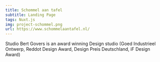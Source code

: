 ```yaml
---
title: Schommel aan tafel
subtitle: Landing Page
tags: Nuxt.js
img: project-schommel.png
url: https://www.schommelaantafel.nl/
---
```


Studio Bert Govers is an award winning Design studio (Goed Industrieel Ontwerp, Reddot Design Award, Design Preis Deutschland, iF Design Award)